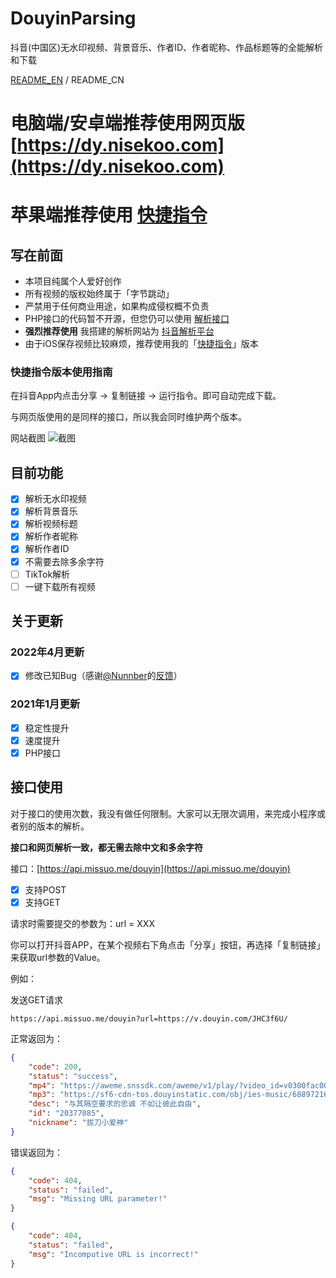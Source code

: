 # DouyinParsing
抖音(中国区)无水印视频、背景音乐、作者ID、作者昵称、作品标题等的全能解析和下载

[README_EN]((https://github.com/missuo/DouyinParsing/blob/main/README.md)) / README_CN

# 电脑端/安卓端推荐使用网页版 [https://dy.nisekoo.com](https://dy.nisekoo.com)
# 苹果端推荐使用 [快捷指令](https://www.icloud.com/shortcuts/b84daadd617149b7b3066f0c39305d95)

## 写在前面
* 本项目纯属个人爱好创作
* 所有视频的版权始终属于「字节跳动」
* 严禁用于任何商业用途，如果构成侵权概不负责
* PHP接口的代码暂不开源，但您仍可以使用 [解析接口](https://api.missuo.me/douyin)
* **强烈推荐使用** 我搭建的解析网站为 [抖音解析平台](https://dy.nisekoo.com)
* 由于iOS保存视频比较麻烦，推荐使用我的「[快捷指令](https://www.icloud.com/shortcuts/b84daadd617149b7b3066f0c39305d95)」版本

### 快捷指令版本使用指南
在抖音App内点击分享 -> 复制链接 -> 运行指令。即可自动完成下载。

与网页版使用的是同样的接口，所以我会同时维护两个版本。

网站截图
![截图](https://telegraph.eowo.us/file/152e74557fae149d5b8ad.png)

## 目前功能
- [x] 解析无水印视频
- [x] 解析背景音乐
- [x] 解析视频标题
- [x] 解析作者昵称
- [x] 解析作者ID
- [x] 不需要去除多余字符
- [ ] TikTok解析
- [ ] 一键下载所有视频

## 关于更新
### 2022年4月更新
- [x] 修改已知Bug（感谢[@Nunnber](https://github.com/Nunnber)的[反馈](https://github.com/missuo/DouyinParsing/issues/6)）

### 2021年1月更新
- [x] 稳定性提升
- [x] 速度提升
- [x] PHP接口

## 接口使用
对于接口的使用次数，我没有做任何限制。大家可以无限次调用，来完成小程序或者别的版本的解析。

**接口和网页解析一致，都无需去除中文和多余字符**

接口：[https://api.missuo.me/douyin](https://api.missuo.me/douyin)

- [x] 支持POST
- [x] 支持GET

请求时需要提交的参数为：url = XXX

你可以打开抖音APP，在某个视频右下角点击「分享」按钮，再选择「复制链接」来获取url参数的Value。

例如：

发送GET请求
```
https://api.missuo.me/douyin?url=https://v.douyin.com/JHC3f6U/
```

正常返回为：
```json
{
    "code": 200,
    "status": "success",
    "mp4": "https://aweme.snssdk.com/aweme/v1/play/?video_id=v0300fac0000bunodsrcdphlft5871u0&ratio=720p&line=0",
    "mp3": "https://sf6-cdn-tos.douyinstatic.com/obj/ies-music/6889721604616899336.mp3",
    "desc": "与其隔空要求的忠诚 不如让彼此自由",
    "id": "20377085",
    "nickname": "拔刀小爱神"
}
```

错误返回为：
```json
{
    "code": 404,
    "status": "failed",
    "msg": "Missing URL parameter!"
}
```
```json
{
    "code": 404,
    "status": "failed",
    "msg": "Incomputive URL is incorrect!"
}
```
